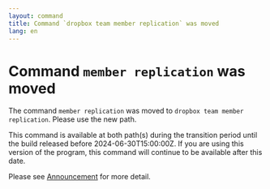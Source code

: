 ```yaml
---
layout: command
title: Command `dropbox team member replication` was moved
lang: en
---
```


# Command `member replication` was moved

The command `member replication` was moved to `dropbox team member replication`. Please use the new path.

This command is available at both path(s) during the transition period until the build released before 2024-06-30T15:00:00Z. If you are using this version of the program, this command will continue to be available after this date.

Please see [Announcement](https://github.com/watermint/toolbox/discussions/799) for more detail.


